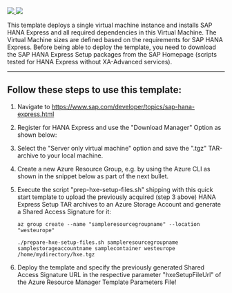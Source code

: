 <a href="https://portal.azure.com/#create/Microsoft.Template/uri/https%3A%2F%2Fraw.githubusercontent.com%2FAzure%2Fazure-quickstart-templates%2Fmaster%2Fsap-hana-express%2Fazuredeploy.json" target="_blank">
    <img src="http://azuredeploy.net/deploybutton.png"/>
</a>
<a href="http://armviz.io/#/?load=https%3A%2F%2Fraw.githubusercontent.com%2FAzure%2Fazure-quickstart-templates%2Fmaster%2Fsap-hana-express%2Fazuredeploy.json" target="_blank">
  <img src="http://armviz.io/visualizebutton.png"/>
</a>

This template deploys a single virtual machine instance and installs SAP HANA Express and all required dependencies in this Virtual Machine. The Virtual Machine sizes are defined based on the requirements for SAP HANA Express. Before being able to deploy the template, you need to download the SAP HANA Express Setup packages from the SAP Homepage (scripts tested for HANA Express without XA-Advanced services).

-----------

Follow these steps to use this template:
----------------------------------------

1. Navigate to <https://www.sap.com/developer/topics/sap-hana-express.html>

2. Register for HANA Express and use the "Download Manager" Option as shown below:

3. Select the "Server only virtual machine" option and save the ".tgz" TAR-archive to your local machine.

4. Create a new Azure Resource Group, e.g. by using the Azure CLI as shown in the snippet below as part of the next bullet.

5. Execute the script "prep-hxe-setup-files.sh" shipping with this quick start template to upload the previously acquired (step 3 above) HANA Express Setup TAR archives to an Azure Storage Account and generate a Shared Access Signature for it:

    ```
    az group create --name "sampleresourcegroupname" --location "westeurope"

    ./prepare-hxe-setup-files.sh sampleresourcegroupname samplestorageaccountname samplecontainer westeurope /home/mydirectory/hxe.tgz
    ```

6. Deploy the template and specify the previously generated Shared Access Signature URL in the respective parameter "hxeSetupFileUrl" of the Azure Resource Manager Template Parameters File!